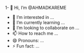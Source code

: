 1- 👋 Hi, I’m @AHMADKAREME
- 👀 I’m interested in ...
- 🌱 I’m currently learning ...
- 💞️ I’m looking to collaborate on ...
- 📫 How to reach me ...
- 😄 Pronouns: ...
- ⚡ Fun fact: ...

<!---
AHMADKAREME/AHMADKAREME is a ✨ special ✨ repository because its `README.md` (this file) appears on your GitHub profile.
You can click the Preview link to take a look at your changes.
--->
